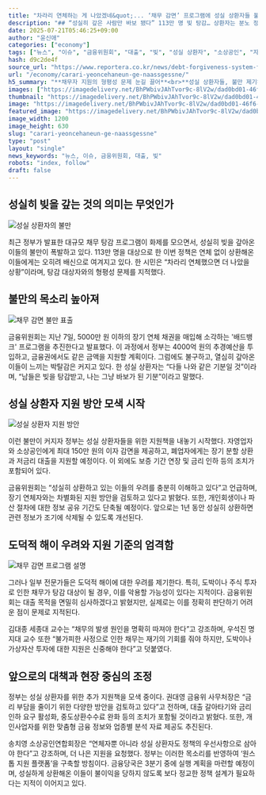 ```yaml
---
title: "차라리 연체하는 게 나았겠네&quot;... ‘채무 감면’ 프로그램에 성실 상환자들 불만 폭발, 정부는 ‘맞춤형 지원’ 발표"
description: "## “성실히 갚은 사람만 바보 됐다” 113만 명 빚 탕감… 상환자는 분노 정부, 맞춤형 지원책 마련 착수 ..."
date: 2025-07-21T05:46:25+09:00
author: "윤신애"
categories: ["economy"]
tags: ["뉴스", "이슈", "금융위원회", "대출", "빚", "성실 상환자", "소상공인", "자영업자", "정부", "형평성논란", "재정지원전략"]
hash: d9c2de4f
source_url: "https://www.reportera.co.kr/news/debt-forgiveness-system-for-faithful-repayers/"
url: "/economy/carari-yeoncehaneun-ge-naassgessne/"
h5_summary: "**채무자 지원의 형평성 문제 눈길 끌어**<br>**성실 상환자들, 불만 제기하며 목소리 높여**"
images: ["https://imagedelivery.net/BhPWbivJAhTvor9c-8lV2w/dad0bd01-46f6-4fef-7ca6-e6f69ecf9800/public", "https://imagedelivery.net/BhPWbivJAhTvor9c-8lV2w/4e4d436e-6060-4cd6-ae94-aadd5ec70e00/public", "https://imagedelivery.net/BhPWbivJAhTvor9c-8lV2w/caaf458c-705f-4ffc-c003-35b618706200/public", "https://imagedelivery.net/BhPWbivJAhTvor9c-8lV2w/8018db4f-e4b9-4865-dbfb-9da39b9cad00/public", "https://imagedelivery.net/BhPWbivJAhTvor9c-8lV2w/7a75c571-d3c6-4580-3a29-c5dbb2b72700/public"]
thumbnail: "https://imagedelivery.net/BhPWbivJAhTvor9c-8lV2w/dad0bd01-46f6-4fef-7ca6-e6f69ecf9800/public"
image: "https://imagedelivery.net/BhPWbivJAhTvor9c-8lV2w/dad0bd01-46f6-4fef-7ca6-e6f69ecf9800/public"
featured_image: "https://imagedelivery.net/BhPWbivJAhTvor9c-8lV2w/dad0bd01-46f6-4fef-7ca6-e6f69ecf9800/public"
image_width: 1200
image_height: 630
slug: "carari-yeoncehaneun-ge-naassgessne"
type: "post"
layout: "single"
news_keywords: "뉴스, 이슈, 금융위원회, 대출, 빚"
robots: "index, follow"
draft: false
---
```


## 성실히 빚을 갚는 것의 의미는 무엇인가

![성실 상환자의 불만](https://imagedelivery.net/BhPWbivJAhTvor9c-8lV2w/4e4d436e-6060-4cd6-ae94-aadd5ec70e00/public)


최근 정부가 발표한 대규모 채무 탕감 프로그램이 화제를 모으면서, 성실히 빚을 갚아온 이들의 불만이 폭발하고 있다. 113만 명을 대상으로 한 이번 정책은 연체 없이 상환해온 이들에게는 오히려 배신으로 여겨지고 있다. 한 시민은 “차라리 연체했으면 더 나았을 상황”이라며, 탕감 대상자와의 형평성 문제를 지적했다.

## 불만의 목소리 높아져

![채무 감면 불만 표출](https://imagedelivery.net/BhPWbivJAhTvor9c-8lV2w/8018db4f-e4b9-4865-dbfb-9da39b9cad00/public)


금융위원회는 지난 7일, 5000만 원 이하의 장기 연체 채권을 매입해 소각하는 '배드뱅크' 프로그램을 추진한다고 발표했다. 이 과정에서 정부는 4000억 원의 추경예산을 투입하고, 금융권에서도 같은 금액을 지원할 계획이다. 그럼에도 불구하고, 열심히 갚아온 이들이 느끼는 박탈감은 커지고 있다. 한 성실 상환자는 “다들 나와 같은 기분일 것”이라며, “남들은 빚을 탕감받고, 나는 그냥 바보가 된 기분”이라고 말했다.

## 성실 상환자 지원 방안 모색 시작

![성실 상환자 지원 방안](https://imagedelivery.net/BhPWbivJAhTvor9c-8lV2w/caaf458c-705f-4ffc-c003-35b618706200/public)


이런 불만이 커지자 정부는 성실 상환자들을 위한 지원책을 내놓기 시작했다. 자영업자와 소상공인에게 최대 150만 원의 이자 감면을 제공하고, 폐업자에게는 장기 분할 상환과 저금리 대출을 지원할 예정이다. 이 외에도 보증 기간 연장 및 금리 인하 등의 조치가 포함되어 있다.

금융위원회는 “성실히 상환하고 있는 이들의 우려를 충분히 이해하고 있다”고 언급하며, 장기 연체자와는 차별화된 지원 방안을 검토하고 있다고 밝혔다. 또한, 개인회생이나 파산 절차에 대한 정보 공유 기간도 단축될 예정이다. 앞으로는 1년 동안 성실히 상환하면 관련 정보가 조기에 삭제될 수 있도록 개선된다.

## 도덕적 해이 우려와 지원 기준의 엄격함

![채무 감면 프로그램 설명](https://imagedelivery.net/BhPWbivJAhTvor9c-8lV2w/7a75c571-d3c6-4580-3a29-c5dbb2b72700/public)


그러나 일부 전문가들은 도덕적 해이에 대한 우려를 제기한다. 특히, 도박이나 주식 투자로 인한 채무가 탕감 대상이 될 경우, 이를 악용할 가능성이 있다는 지적이다. 금융위원회는 대출 목적을 면밀히 심사하겠다고 밝혔지만, 실제로는 이를 정확히 판단하기 어려운 점이 문제로 지적된다.

김대종 세종대 교수는 “채무의 발생 원인을 명확히 따져야 한다”고 강조하며, 우석진 명지대 교수 또한 “불가피한 사정으로 인한 채무는 재기의 기회를 줘야 하지만, 도박이나 가상자산 투자에 대한 지원은 신중해야 한다”고 덧붙였다.

## 앞으로의 대책과 현장 중심의 조정

정부는 성실 상환자를 위한 추가 지원책을 모색 중이다. 권대영 금융위 사무처장은 “금리 부담을 줄이기 위한 다양한 방안을 검토하고 있다”고 전하며, 대출 갈아타기와 금리 인하 요구 활성화, 중도상환수수료 완화 등의 조치가 포함될 것이라고 밝혔다. 또한, 개인사업자를 위한 맞춤형 금융 정보와 업종별 분석 자료 제공도 추진된다.

송치영 소상공인연합회장은 “연체자뿐 아니라 성실 상환자도 정책의 우선사항으로 삼아야 한다”고 강조하며, 더 나은 지원을 요청했다. 정부는 이러한 목소리를 반영하여 ‘원스톱 지원 플랫폼’을 구축할 방침이다. 금융당국은 3분기 중에 실행 계획을 마련할 예정이며, 성실하게 상환해온 이들이 불이익을 당하지 않도록 보다 정교한 정책 설계가 필요하다는 지적이 이어지고 있다.
